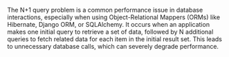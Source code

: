 The N+1 query problem is a common performance issue in database interactions, especially when using Object-Relational Mappers (ORMs) like Hibernate, Django ORM, or SQLAlchemy. It occurs when an application makes one initial query to retrieve a set of data, followed by N additional queries to fetch related data for each item in the initial result set. This leads to unnecessary database calls, which can severely degrade performance.


